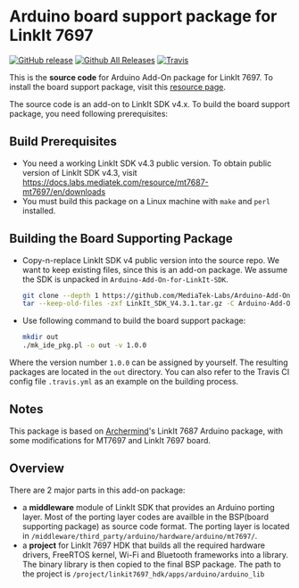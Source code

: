 # Arduino board support package for LinkIt 7697 
[![GitHub release](https://img.shields.io/github/release/MediaTek-Labs/Arduino-Add-On-for-LinkIt-SDK.svg)](https://github.com/MediaTek-Labs/Arduino-Add-On-for-LinkIt-SDK/releases) [![Github All Releases](https://img.shields.io/github/downloads/MediaTek-Labs/Arduino-Add-On-for-LinkIt-SDK/total.svg)](https://docs.labs.mediatek.com/resource/linkit7697-arduino/en/setup-arduino-ide-for-linkit-7697) [![Travis](https://img.shields.io/travis/MediaTek-Labs/Arduino-Add-On-for-LinkIt-SDK.svg)](https://travis-ci.org/MediaTek-Labs/Arduino-Add-On-for-LinkIt-SDK)

This is the **source code** for Arduino Add-On package for LinkIt 7697. To install the board support package, visit this [resource page](https://docs.labs.mediatek.com/resource/linkit7697-arduino/en/resources).
 
The source code is an add-on to LinkIt SDK v4.x. To build the board support package, you need following prerequisites:

## Build Prerequisites
 * You need a working LinkIt SDK v4.3 public version. To obtain public version of LinkIt SDK v4.3, visit https://docs.labs.mediatek.com/resource/mt7687-mt7697/en/downloads
 * You must build this package on a Linux machine with `make` and `perl` installed.

## Building the Board Supporting Package
 * Copy-n-replace LinkIt SDK v4 public version into the source repo. We want to keep existing files, since this is an add-on package. We assume the SDK is unpacked in `Arduino-Add-On-for-LinkIt-SDK`.
    ```bash
    git clone --depth 1 https://github.com/MediaTek-Labs/Arduino-Add-On-for-LinkIt-SDK.git
    tar --keep-old-files -zxf LinkIt_SDK_V4.3.1.tar.gz -C Arduino-Add-On-for-LinkIt-SDK
    ```
 * Use following command to build the board support package:
    ```bash
    mkdir out
    ./mk_ide_pkg.pl -o out -v 1.0.0
    ```
Where the version number `1.0.0` can be assigned by yourself. The resulting packages are located in the `out` directory.
You can also refer to the Travis CI config file `.travis.yml` as an example on the building process.

## Notes
This package is based on [Archermind](https://github.com/archermind)'s LinkIt 7687 Arduino package, with some modifications for MT7697 and LinkIt 7697 board.

## Overview

There are 2 major parts in this add-on package:
 
 * a **middleware** module of LinkIt SDK that provides an Arduino porting layer. Most of the porting layer codes are availble in the BSP(board supporting package) as source code format. The porting layer is located in `/middleware/third_party/arduino/hardware/arduino/mt7697/`.
 * a **project** for LinkIt 7697 HDK that builds all the required hardware drivers, FreeRTOS kernel, Wi-Fi and Bluetooth frameworks into a library. The binary library is then copied to the final BSP package. The path to the project is `/project/linkit7697_hdk/apps/arduino/arduino_lib`
